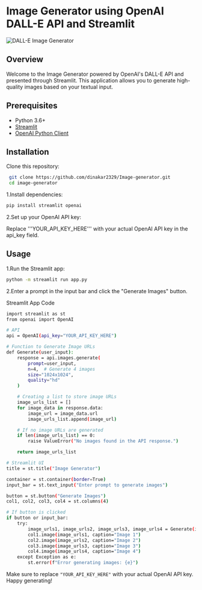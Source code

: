 # Image Generator using OpenAI DALL-E API and Streamlit

![DALL-E Image Generator](https://th.bing.com/th/id/OIP.95j4haQlg2n-TbN8JjY-UQHaCY?rs=1&pid=ImgDetMain)

## Overview

Welcome to the Image Generator powered by OpenAI's DALL-E API and presented through Streamlit. This application allows you to generate high-quality images based on your textual input.

## Prerequisites

- Python 3.6+
- [Streamlit](https://streamlit.io/)
- [OpenAI Python Client](https://github.com/openai/openai-python)

## Installation

Clone this repository:

  ```bash
   git clone https://github.com/dinakar2329/Image-generator.git
   cd image-generator
```

1.Install dependencies:
   ```bash
   pip install streamlit openai
```
2.Set up your OpenAI API key:

Replace '''YOUR_API_KEY_HERE'''
with your actual OpenAI API key in the api_key field.

## Usage
1.Run the Streamlit app:
   ```bash
   python -m streamlit run app.py
```
2.Enter a prompt in the input bar and click the "Generate Images" button.

Streamlit App Code
```bash
import streamlit as st
from openai import OpenAI

# API
api = OpenAI(api_key="YOUR_API_KEY_HERE")

# Function to Generate Image URLs
def Generate(user_input):
    response = api.images.generate(
        prompt=user_input,
        n=4,  # Generate 4 images
        size="1024x1024",
        quality="hd"
    )

    # Creating a list to store image URLs
    image_urls_list = []
    for image_data in response.data:
        image_url = image_data.url
        image_urls_list.append(image_url)

    # If no image URLs are generated
    if len(image_urls_list) == 0:
        raise ValueError("No images found in the API response.")

    return image_urls_list

# Streamlit UI
title = st.title("Image Generator")

container = st.container(border=True)
input_bar = st.text_input("Enter prompt to generate images")

button = st.button("Generate Images")
col1, col2, col3, col4 = st.columns(4)

# If button is clicked
if button or input_bar:
    try:
        image_urls1, image_urls2, image_urls3, image_urls4 = Generate(input_bar)
        col1.image(image_urls1, caption="Image 1")
        col2.image(image_urls2, caption="Image 2")
        col3.image(image_urls3, caption="Image 3")
        col4.image(image_urls4, caption="Image 4")
    except Exception as e:
        st.error(f"Error generating images: {e}") 
```
Make sure to replace ```"YOUR_API_KEY_HERE"``` with your actual OpenAI API key. Happy generating!
